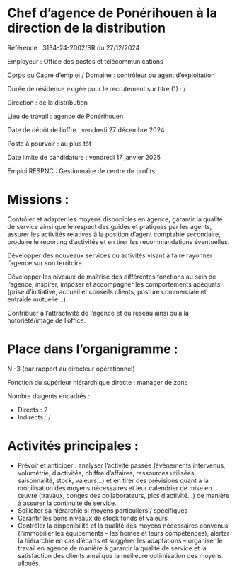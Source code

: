 # Chef d’agence de Ponérihouen à la direction de la distribution

Référence : 3134-24-2002/SR du 27/12/2024

Employeur : Office des postes et télécommunications

Corps ou Cadre d’emploi / Domaine : contrôleur ou agent d’exploitation

Durée de résidence exigée pour le recrutement sur titre (1) : /

Direction : de la distribution

Lieu de travail : agence de Ponérihouen

Date de dépôt de l’offre : vendredi 27 décembre 2024

Poste à pourvoir : au plus tôt

Date limite de candidature : vendredi 17 janvier 2025

Emploi RESPNC : Gestionnaire de centre de profits

# Missions :

Contrôler et adapter les moyens disponibles en agence, garantir la qualité de service ainsi que le respect des guides et pratiques par les agents, assurer les activités relatives à la position d’agent comptable secondaire, produire le reporting d’activités et en tirer les recommandations éventuelles.

Développer des nouveaux services ou activités visant à faire rayonner l’agence sur son territoire.

Développer les niveaux de maîtrise des différentes fonctions au sein de l’agence, inspirer, imposer et accompagner les comportements adéquats (prise d’initiative, accueil et conseils clients, posture commerciale et entraide mutuelle…).

Contribuer à l’attractivité de l’agence et du réseau ainsi qu’à la notoriété/image de l’office.

# Place dans l’organigramme :

N -3 (par rapport au directeur opérationnel)

Fonction du supérieur hiérarchique directe : manager de zone

Nombre d’agents encadrés :

- Directs : 2
- Indirects : /

# Activités principales :

- Prévoir et anticiper : analyser l’activité passée (évènements intervenus, volumétrie, d’activités, chiffre d’affaires, ressources utilisées, saisonnalité, stock, valeurs…) et en tirer des prévisions quant à la mobilisation des moyens nécessaires et leur calendrier de mise en œuvre (travaux, congés des collaborateurs, pics d’activité…) de manière à assurer la continuité de service.
- Solliciter sa hiérarchie si moyens particuliers / spécifiques
- Garantir les bons niveaux de stock fonds et valeurs
- Contrôler la disponibilité et la qualité des moyens nécessaires convenus (l’immobilier les équipements – les homes et leurs compétences), alerter la hiérarchie en cas d’écarts et suggérer les adaptations – organiser le travail en agence de manière à garantir la qualité de service et la satisfaction des clients ainsi que la meilleure optimisation des moyens alloués.